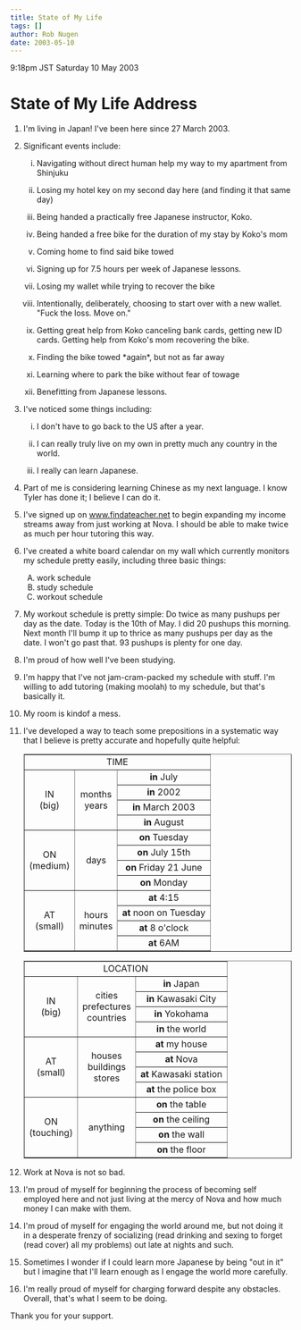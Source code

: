 ```yaml
---
title: State of My Life
tags: []
author: Rob Nugen
date: 2003-05-10
---
```


<p class=date>9:18pm JST Saturday 10 May 2003</p>

<h1>State of My Life Address</h1>

<ol>
<li><p>I'm living in Japan!  I've been here since 27 March 2003.</p></li>

<li><p>Significant events include:</p>

<ol type="i">
<li><p>Navigating without direct human help my way to my apartment
from Shinjuku</p></li>
<li><p>Losing my hotel key on my second day here (and finding it that
same day)</p></li>
<li><p>Being handed a practically free Japanese instructor,
Koko.</p></li>
<li><p>Being handed a free bike for the duration of my stay by Koko's mom</p></li>
<li><p>Coming home to find said bike towed</p></li>
<li><p>Signing up for 7.5 hours per week of Japanese lessons.</p></li>
<li><p>Losing my wallet while trying to recover the bike</p></li>
<li><p>Intentionally, deliberately, choosing to start over with a new
wallet.  "Fuck the loss.  Move on."</p></li>
<li><p>Getting great help from Koko canceling bank cards, getting new
ID cards.  Getting help from Koko's mom recovering the bike.</p></li>
<li><p>Finding the bike towed *again*, but not as far away</p></li>
<li><p>Learning where to park the bike without fear of towage</p></li>
<li><p>Benefitting from Japanese lessons.</p></li>
</ol></li>

<li><p>I've noticed some things including:</p>
<ol type="i">
<li><p>I don't have to go back to the US after a year.</p></li>
<li><p>I can really truly live on my own in pretty much any country in
the world.</p></li>
<li><p>I really can learn Japanese.</p></li>
</ol></li>

<li><p>Part of me is considering learning Chinese as my next
language.  I know Tyler has done it; I believe I can do it.</p></li>

<li><p>I've signed up on <a
href="https://www.findateacher.net">www.findateacher.net</a> to begin
expanding my income streams away from just working at Nova.  I should
be able to make twice as much per hour tutoring this way.</p></li>

<li><p>I've created a white board calendar on my wall which currently
monitors my schedule pretty easily, including three basic things:
<ol type="A">
<li>work schedule</li>
<li>study schedule</li>
<li>workout schedule</li>
</ol>
</p></li>

<li><p>My workout schedule is pretty simple:  Do twice as many pushups
per day as the date.  Today is the 10th of May.   I did 20 pushups
this morning.  Next month I'll bump it up to thrice as many pushups
per day as the date.  I won't go past that.  93 pushups is plenty for
one day.</p></li>

<li><p>I'm proud of how well I've been studying.</p></li>

<li><p>I'm happy that I've not jam-cram-packed my schedule with stuff.
I'm willing to add tutoring (making moolah) to my schedule, but that's
basically it.</p></li>

<li><p>My room is kindof a mess.</p></li>

<li><p>I've developed a way to teach some prepositions in a systematic
way that I believe is pretty accurate and hopefully quite helpful:</p>

<p><table border=1>
<tr><td colspan=3 align=center>
TIME
</td></tr>
<tr><td align=center valign=center rowspan=4>IN<br>(big)</td>
<td align=center valign=center rowspan=4>months<br>years</td>
<td align=center valign=center><b>in</b> July</td></tr>
<td align=center valign=center><b>in</b> 2002</td></tr>
<td align=center valign=center><b>in</b> March 2003</td></tr>
<td align=center valign=center><b>in</b> August</td></tr>

<tr><td align=center valign=center rowspan=4>ON<br>(medium)</td>
<td align=center valign=center rowspan=4>days</td>
<td align=center valign=center><b>on</b> Tuesday</td></tr>
<td align=center valign=center><b>on</b> July 15th</td></tr>
<td align=center valign=center><b>on</b> Friday 21 June</td></tr>
<td align=center valign=center><b>on</b> Monday</td></tr>

<tr><td align=center valign=center rowspan=4>AT<br>(small)</td>
<td align=center valign=center rowspan=4>hours<br>minutes</td>
<td align=center valign=center><b>at</b> 4:15</td></tr>
<td align=center valign=center><b>at</b> noon on Tuesday</td></tr>
<td align=center valign=center><b>at</b> 8 o'clock</td></tr>
<td align=center valign=center><b>at</b> 6AM</td></tr>
</table></p>

<p><table border=1>
<tr><td colspan=3 align=center>
LOCATION
</td></tr>
<tr><td align=center valign=center rowspan=4>IN<br>(big)</td>
<td align=center valign=center rowspan=4>cities<br>prefectures<br>countries</td>
<td align=center valign=center><b>in</b> Japan</td></tr>
<td align=center valign=center><b>in</b> Kawasaki City</td></tr>
<td align=center valign=center><b>in</b> Yokohama</td></tr>
<td align=center valign=center><b>in</b> the world</td></tr>

<tr><td align=center valign=center rowspan=4>AT<br>(small)</td>
<td align=center valign=center
rowspan=4>houses<br>buildings<br>stores</td>
<td align=center valign=center><b>at</b> my house</td></tr>
<td align=center valign=center><b>at</b> Nova</td></tr>
<td align=center valign=center><b>at</b> Kawasaki station</td></tr>
<td align=center valign=center><b>at</b> the police box</td></tr>

<tr><td align=center valign=center rowspan=4>ON<br>(touching)</td>
<td align=center valign=center rowspan=4>anything</td>
<td align=center valign=center><b>on</b> the table</td></tr>
<td align=center valign=center><b>on</b> the ceiling</td></tr>
<td align=center valign=center><b>on</b> the wall</td></tr>
<td align=center valign=center><b>on</b> the floor</td></tr>

</table>
</p></li>

<li><p>Work at Nova is not so bad.</p></li>

<li><p>I'm proud of myself for beginning the process of becoming self
employed here and not just living at the mercy of Nova and how much
money I can make with them.</p></li>

<li><p>I'm proud of myself for engaging the world around me, but not
doing it in a desperate frenzy of socializing (read drinking and
sexing to forget (read cover) all my problems) out late at nights and
such.</p></li>

<li><p>Sometimes I wonder if I could learn more Japanese by being "out
in it" but I imagine that I'll learn enough as I engage the world more
carefully.</p></li>

<li><p>I'm really proud of myself for charging forward despite any
obstacles.  Overall, that's what I seem to be doing.</p></li>
</ol>

<p>Thank you for your support.</p>

